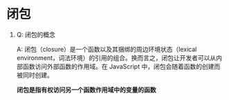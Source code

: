 # 闭包

1. Q: 闭包的概念

    A: 闭包（closure）是一个函数以及其捆绑的周边环境状态（lexical environment，词法环境）的引用的组合。换而言之，闭包让开发者可以从内部函数访问外部函数的作用域。在 JavaScript 中，闭包会随着函数的创建而被同时创建。
    
    **闭包是指有权访问另一个函数作用域中的变量的函数**